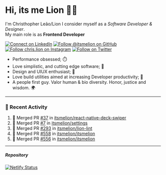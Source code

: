 # Hi, its me Lion 👋🦁

I'm Christhopher Leão/Lion
I consider myself as a _Software Developer & Designer_.<br/>My main role is as <b>Frontend Developer</b>
<br />

[![Connect on LinkedIn](https://img.shields.io/badge/--linkedin?label=LinkedIn&logo=LinkedIn&style=social)](https://www.linkedin.com/in/chrislion)
[![Follow @itsmelion on GitHub](https://img.shields.io/github/followers/itsmelion?label=follow%20%40itsmeLion&style=social)](https://github.com/itsmelion)
[![Follow chris.lion on Instagram](https://img.shields.io/badge/--instagram?label=@chris.lion&logo=Instagram&style=social)](https://instagram.com/chris.lion)
[![Follow on Twitter](https://img.shields.io/badge/--twitter?label=@ChrisLion_me&logo=Twitter&style=social)](https://twitter.com/chrislion_me)

- Performance obsessed; ⏱️
- Love simplistic, and cutting edge software; 📆
- Design and UIUX enthusiast; 🎨
- Love build utilities aimed at increasing Developer productivity; 🧰
- A people first guy. Valor human & bio diversity. Honor, justice and wisdom. 🌍

---
### 📰 Recent Activity

<!--START_SECTION:activity-->
1. 🎉 Merged PR [#37](https://github.com/itsmelion/react-native-deck-swiper/pull/37) in [itsmelion/react-native-deck-swiper](https://github.com/itsmelion/react-native-deck-swiper)
2. 🎉 Merged PR [#7](https://github.com/itsmelion/settings/pull/7) in [itsmelion/settings](https://github.com/itsmelion/settings)
3. 🎉 Merged PR [#293](https://github.com/itsmelion/lion-lint/pull/293) in [itsmelion/lion-lint](https://github.com/itsmelion/lion-lint)
4. 🎉 Merged PR [#558](https://github.com/itsmelion/itsmelion/pull/558) in [itsmelion/itsmelion](https://github.com/itsmelion/itsmelion)
5. 🎉 Merged PR [#556](https://github.com/itsmelion/itsmelion/pull/556) in [itsmelion/itsmelion](https://github.com/itsmelion/itsmelion)
<!--END_SECTION:activity-->

___

##### Repository
[![Netlify Status](https://api.netlify.com/api/v1/badges/9e2e6136-1ab9-42fc-8d4e-188512d5d841/deploy-status)](https://app.netlify.com/sites/lion-portfolio/deploys)
